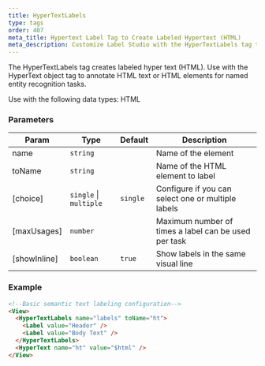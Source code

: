 ```yaml
---
title: HyperTextLabels
type: tags
order: 407
meta_title: Hypertext Label Tag to Create Labeled Hypertext (HTML)
meta_description: Customize Label Studio with the HyperTextLabels tag to label hypertext (HTML) for machine learning and data science projects.
---
```


The HyperTextLabels tag creates labeled hyper text (HTML). Use with the HyperText object tag to annotate HTML text or HTML elements for named entity recognition tasks.

Use with the following data types: HTML

### Parameters

| Param | Type | Default | Description |
| --- | --- | --- | --- |
| name | <code>string</code> |  | Name of the element |
| toName | <code>string</code> |  | Name of the HTML element to label |
| [choice] | <code>single</code> \| <code>multiple</code> | <code>single</code> | Configure if you can select one or multiple labels |
| [maxUsages] | <code>number</code> |  | Maximum number of times a label can be used per task |
| [showInline] | <code>boolean</code> | <code>true</code> | Show labels in the same visual line |

### Example
```html
<!--Basic semantic text labeling configuration-->
<View>
  <HyperTextLabels name="labels" toName="ht">
    <Label value="Header" />
    <Label value="Body Text" />
  </HyperTextLabels>
  <HyperText name="ht" value="$html" />
</View>
```

